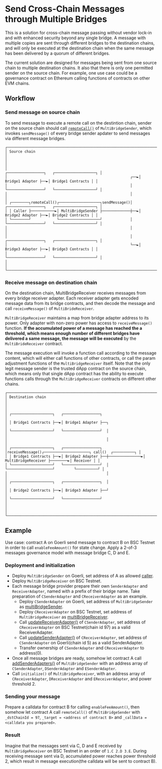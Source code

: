# Send Cross-Chain Messages through Multiple Bridges

This is a solution for cross-chain message passing without vendor lock-in and with enhanced security beyond any single bridge.
A message with multiple copies are sent through different bridges to the destination chains, and will only be executed at the destination chain when the same message has been delivered by a quorum of different bridges.

The current solution are designed for messages being sent from one source chain to multiple destination chains. It also that there is only one permitted sender on the source chain. For example, one use case could be a governance contract on Ethereum
calling functions of contracts on other EVM chains.

## Workflow

### Send message on source chain

To send message to execute a remote call on the destintion chain, sender on the source chain should call [`remoteCall()`](https://github.com/celer-network/sgn-v2-contracts/blob/261fe55b320393a1336156b5771867a36db43198/contracts/message/apps/multibridge/MultiBridgeSender.sol#L28-L40) of `MultiBridgeSender`, which invokes `sendMessage()` of every bridge sender apdater to send messages via different message bridges. 

```
┌─────────────────────────────────────────────────────────────────────────────────────────────────────────┐
│ Source chain                                                                                            │
│                                                                                                         │
│                                                             ┌─────────────────┐   ┌───────────────────┐ │
│                                                         ┌──►│ Bridge1 Adapter ├──►│ Bridge1 Contracts │ │
│                                                         │   └─────────────────┘   └───────────────────┘ │
│                                                         │                                               │
│ ┌────────┐remoteCall()┌───────────────────┐sendMessage()│   ┌─────────────────┐   ┌───────────────────┐ │
│ │ Caller ├───────────►│ MultiBridgeSender ├─────────────┼──►│ Bridge2 Adapter ├──►│ Bridge2 Contracts │ │
│ └────────┘            └───────────────────┘             │   └─────────────────┘   └───────────────────┘ │
│                                                         │                                               │
│                                                         │   ┌─────────────────┐   ┌───────────────────┐ │
│                                                         └──►│ Bridge3 Adapter ├──►│ Bridge3 Contracts │ │
│                                                             └─────────────────┘   └───────────────────┘ │
│                                                                                                         │
└─────────────────────────────────────────────────────────────────────────────────────────────────────────┘
```

### Receive message on destination chain

On the destination chain, MultiBridgeReceiver receives messages from every bridge receiver adapter. Each receiver adapter gets encoded message data from its bridge contracts, and then decode the message and call `receiveMessage()` of `MultiBrideReceiver`.

`MultiBridgeReceiver` maintains a map from bridge adapter address to its power. Only adapter with non-zero power has access to `receiveMessage()` function. **If the accumulated power of a message has reached the a threshold, which means enough number of different bridges have delivered a same message, the message will be executed** by the `MultiBrideReceiver` contract.

The message execution will invoke a function call according to the message content, which will either call functions of other contracts, or call the param adjustment functions of the `MultiBridgeReceiver` itself. Note that the only legit message sender is the trusted dApp contract on the source chain, which means only that single dApp contract has the ability to execute functions calls through the `MultiBridgeReceiver` contracts on different other chains.

```
┌────────────────────────────────────────────────────────────────────────────────────────────────────────────┐
│ Destination chain                                                                                          │
│                                                                                                            │
│ ┌───────────────────┐   ┌─────────────────┐                                                                │
│ │ Bridge1 Contracts ├──►│ Bridge1 Adapter ├──┐                                                             │
│ └───────────────────┘   └─────────────────┘  │                                                             │
│                                              │                                                             │
│ ┌───────────────────┐   ┌─────────────────┐  │receiveMessage()┌─────────────────────┐ call()  ┌──────────┐ │
│ │ Bridge1 Contracts ├──►│ Bridge2 Adapter ├──┼───────────────►│ MultiBridgeReceiver ├────────►│ Receiver │ │
│ └───────────────────┘   └─────────────────┘  │                └─────────────────────┘         └──────────┘ │
│                                              │                                                             │
│ ┌───────────────────┐   ┌─────────────────┐  │                                                             │
│ │ Bridge2 Contracts ├──►│ Bridge3 Adapter ├──┘                                                             │
│ └───────────────────┘   └─────────────────┘                                                                │
│                                                                                                            │
└────────────────────────────────────────────────────────────────────────────────────────────────────────────┘
```

## Example

Use case: contract A on Goerli send message to contract B on BSC Testnet in order to call `enableFeeAmount()` for state change. Apply a 2-of-3 messages governance model with message bridge C, D and E.

### Deployment and initialization

- Deploy `MultiBridgeSender` on Goerli, set address of A as allowed [caller](https://github.com/celer-network/sgn-v2-contracts/blob/1cbc2a3038463e7569b1a459c3519c7fcfeaaa4a/contracts/message/apps/multibridge/MultiBridgeSender.sol#L12).
- Deploy `MultiBridgeReceiver` on BSC Testnet.
- Each message bridge provider prepare their own `SenderAdapter` and `ReceiverAdapter`, named with a prefix of their bridge name. Take preparation of `CSenderAdapter` and `CReceiverAdapter` as an example.
  - Deploy `CSenderAdapter` on Goerli, set address of `MultiBridgeSender` as [multiBridgeSender](https://github.com/celer-network/sgn-v2-contracts/blob/1cbc2a3038463e7569b1a459c3519c7fcfeaaa4a/contracts/message/apps/multibridge/adapters/CelerSenderAdapter.sol#L12).
  - Deploy `CReceiverAdapter` on BSC Testnet, set address of `MultiBridgeReceiver` as [multiBridgeReceiver](https://github.com/celer-network/sgn-v2-contracts/blob/1cbc2a3038463e7569b1a459c3519c7fcfeaaa4a/contracts/message/apps/multibridge/adapters/CelerReceiverAdapter.sol#L34).
  - Call [updateReceiverAdapter()](https://github.com/celer-network/sgn-v2-contracts/blob/1cbc2a3038463e7569b1a459c3519c7fcfeaaa4a/contracts/message/apps/multibridge/adapters/CelerSenderAdapter.sol#L42) of `CSenderAdapter`, set address of `CReceiverAdapter` on BSC Testnet(chain id 97) as a valid ReceiverAdapter.
  - Call [updateSenderAdapter()](https://github.com/celer-network/sgn-v2-contracts/blob/1cbc2a3038463e7569b1a459c3519c7fcfeaaa4a/contracts/message/apps/multibridge/adapters/CelerReceiverAdapter.sol#L60) of `CReceiverAdapter`, set address of `CSenderAdapter` on Goerli(chain id 5) as a valid SenderAdapter.
  - Transfer ownership of `CSenderAdapter` and `CReceiverAdapter` to address(0).
- Once all message bridges are ready, somehow let contract A call [addSenderAdapters()](https://github.com/celer-network/sgn-v2-contracts/blob/1cbc2a3038463e7569b1a459c3519c7fcfeaaa4a/contracts/message/apps/multibridge/MultiBridgeSender.sol#L74) of `MultiBridgeSender` with an address array of `CSenderAdapter`, `DSenderAdapter` and `ESenderAdapter`.
- Call `initialize()` of `MultiBridgeReceiver`, with an address array of `CReceiverAdapter`, `DReceiverAdapter` and `EReceiverAdapter`, and power threshold 2.

### Sending your message

Prepare a calldata for contract B for calling `enableFeeAmount()`, then somehow let contract A call `remoteCall()` of `MultiBridgeSender` with `_dstChainId = 97`, `_target = <address of contract B>` and `_callData = <calldata you prepared>`.

### Result

Imagine that the messages sent via C, D and E received by `MultiBridgeReceiver` on BSC Testnet in an order of `1.C 2.D 3.E`. During receiving message sent via D, accumulated power reaches power threshold 2, which result in message execution(the calldata will be sent to contract B).
